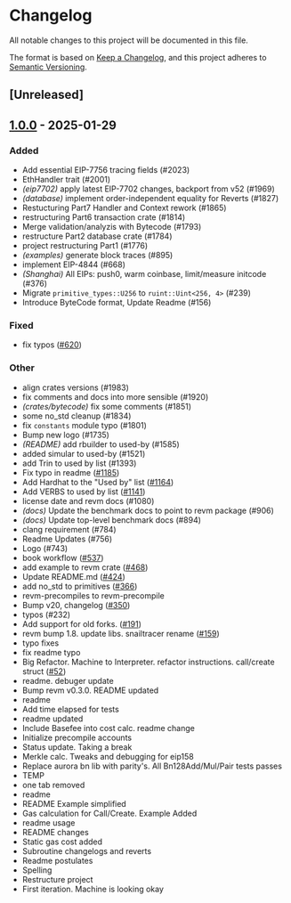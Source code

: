 # Changelog

All notable changes to this project will be documented in this file.

The format is based on [Keep a Changelog](https://keepachangelog.com/en/1.0.0/),
and this project adheres to [Semantic Versioning](https://semver.org/spec/v2.0.0.html).

## [Unreleased]

## [1.0.0](https://github.com/refcell/revm/releases/tag/revm-bytecode-v1.0.0) - 2025-01-29

### Added

- Add essential EIP-7756 tracing fields (#2023)
- EthHandler trait (#2001)
- *(eip7702)* apply latest EIP-7702 changes, backport from v52 (#1969)
- *(database)* implement order-independent equality for Reverts (#1827)
- Restucturing Part7 Handler and Context rework (#1865)
- restructuring Part6 transaction crate (#1814)
- Merge validation/analyzis with Bytecode (#1793)
- restructure Part2 database crate (#1784)
- project restructuring Part1 (#1776)
- *(examples)* generate block traces (#895)
- implement EIP-4844 (#668)
- *(Shanghai)* All EIPs: push0, warm coinbase, limit/measure initcode (#376)
- Migrate `primitive_types::U256` to `ruint::Uint<256, 4>` (#239)
- Introduce ByteCode format, Update Readme (#156)

### Fixed

- fix typos ([#620](https://github.com/refcell/revm/pull/620))

### Other

- align crates versions (#1983)
- fix comments and docs into more sensible (#1920)
- *(crates/bytecode)* fix some comments (#1851)
- some no_std cleanup (#1834)
- fix `constants` module typo (#1801)
- Bump new logo (#1735)
- *(README)* add rbuilder to used-by (#1585)
- added simular to used-by (#1521)
- add Trin to used by list (#1393)
- Fix typo in readme ([#1185](https://github.com/refcell/revm/pull/1185))
- Add Hardhat to the "Used by" list ([#1164](https://github.com/refcell/revm/pull/1164))
- Add VERBS to used by list ([#1141](https://github.com/refcell/revm/pull/1141))
- license date and revm docs (#1080)
- *(docs)* Update the benchmark docs to point to revm package (#906)
- *(docs)* Update top-level benchmark docs (#894)
- clang requirement (#784)
- Readme Updates (#756)
- Logo (#743)
- book workflow ([#537](https://github.com/refcell/revm/pull/537))
- add example to revm crate ([#468](https://github.com/refcell/revm/pull/468))
- Update README.md ([#424](https://github.com/refcell/revm/pull/424))
- add no_std to primitives ([#366](https://github.com/refcell/revm/pull/366))
- revm-precompiles to revm-precompile
- Bump v20, changelog ([#350](https://github.com/refcell/revm/pull/350))
- typos (#232)
- Add support for old forks. ([#191](https://github.com/refcell/revm/pull/191))
- revm bump 1.8. update libs. snailtracer rename ([#159](https://github.com/refcell/revm/pull/159))
- typo fixes
- fix readme typo
- Big Refactor. Machine to Interpreter. refactor instructions. call/create struct ([#52](https://github.com/refcell/revm/pull/52))
- readme. debuger update
- Bump revm v0.3.0. README updated
- readme
- Add time elapsed for tests
- readme updated
- Include Basefee into cost calc. readme change
- Initialize precompile accounts
- Status update. Taking a break
- Merkle calc. Tweaks and debugging for eip158
- Replace aurora bn lib with parity's. All Bn128Add/Mul/Pair tests passes
- TEMP
- one tab removed
- readme
- README Example simplified
- Gas calculation for Call/Create. Example Added
- readme usage
- README changes
- Static gas cost added
- Subroutine changelogs and reverts
- Readme postulates
- Spelling
- Restructure project
- First iteration. Machine is looking okay
